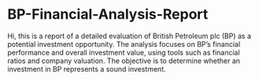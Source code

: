 # BP-Financial-Analysis-Report
Hi, this is a report of a detailed evaluation of British Petroleum plc (BP) as a potential investment opportunity. The analysis focuses on BP’s financial performance and overall investment value, using tools such as financial ratios and company valuation. The objective is to determine whether an investment in BP represents a sound investment.
